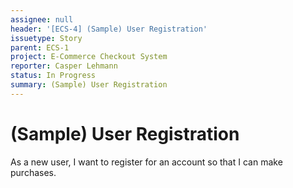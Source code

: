 ```yaml
---
assignee: null
header: '[ECS-4] (Sample) User Registration'
issuetype: Story
parent: ECS-1
project: E-Commerce Checkout System
reporter: Casper Lehmann
status: In Progress
summary: (Sample) User Registration
---
```


# (Sample) User Registration

As a new user, I want to register for an account so that I can make purchases.